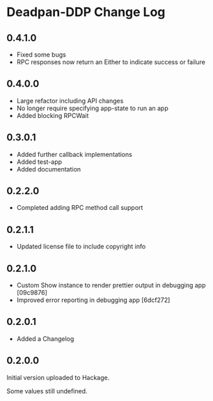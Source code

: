 # Deadpan-DDP Change Log

## 0.4.1.0

* Fixed some bugs
* RPC responses now return an Either to indicate success or failure

## 0.4.0.0

* Large refactor including API changes
* No longer require specifying app-state to run an app
* Added blocking RPCWait

## 0.3.0.1

* Added further callback implementations
* Added test-app
* Added documentation

## 0.2.2.0

* Completed adding RPC method call support

## 0.2.1.1

* Updated license file to include copyright info

## 0.2.1.0

* Custom Show instance to render prettier output in debugging app [09c9876]
* Improved error reporting in debugging app [6dcf272]

## 0.2.0.1

* Added a Changelog

## 0.2.0.0

Initial version uploaded to Hackage.

Some values still undefined.
